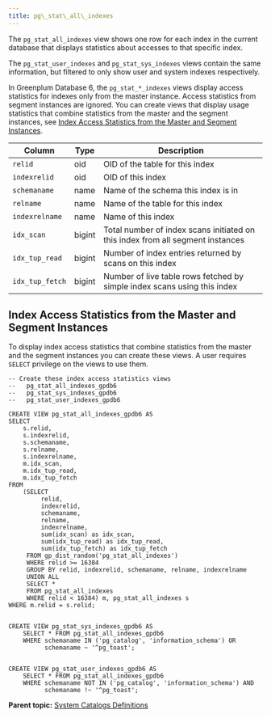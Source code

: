 ```yaml
---
title: pg\_stat\_all\_indexes 
---
```


The `pg_stat_all_indexes` view shows one row for each index in the current database that displays statistics about accesses to that specific index.

The `pg_stat_user_indexes` and `pg_stat_sys_indexes` views contain the same information, but filtered to only show user and system indexes respectively.

In Greenplum Database 6, the `pg_stat_*_indexes` views display access statistics for indexes only from the master instance. Access statistics from segment instances are ignored. You can create views that display usage statistics that combine statistics from the master and the segment instances, see [Index Access Statistics from the Master and Segment Instances](#index_stats_all_6x).

|Column|Type|Description|
|------|----|-----------|
|`relid`|oid|OID of the table for this index|
|`indexrelid`|oid|OID of this index|
|`schemaname`|name|Name of the schema this index is in|
|`relname`|name|Name of the table for this index|
|`indexrelname`|name|Name of this index|
|`idx_scan`|bigint|Total number of index scans initiated on this index from all segment instances|
|`idx_tup_read`|bigint|Number of index entries returned by scans on this index|
|`idx_tup_fetch`|bigint|Number of live table rows fetched by simple index scans using this index|

## <a id="index_stats_all_6x"></a>Index Access Statistics from the Master and Segment Instances 

To display index access statistics that combine statistics from the master and the segment instances you can create these views. A user requires `SELECT` privilege on the views to use them.

```
-- Create these index access statistics views
--   pg_stat_all_indexes_gpdb6
--   pg_stat_sys_indexes_gpdb6
--   pg_stat_user_indexes_gpdb6

CREATE VIEW pg_stat_all_indexes_gpdb6 AS
SELECT
    s.relid,
    s.indexrelid,
    s.schemaname,
    s.relname,
    s.indexrelname,
    m.idx_scan,
    m.idx_tup_read,
    m.idx_tup_fetch
FROM
    (SELECT
         relid,
         indexrelid,
         schemaname,
         relname,
         indexrelname,
         sum(idx_scan) as idx_scan,
         sum(idx_tup_read) as idx_tup_read,
         sum(idx_tup_fetch) as idx_tup_fetch
     FROM gp_dist_random('pg_stat_all_indexes')
     WHERE relid >= 16384
     GROUP BY relid, indexrelid, schemaname, relname, indexrelname
     UNION ALL
     SELECT *
     FROM pg_stat_all_indexes
     WHERE relid < 16384) m, pg_stat_all_indexes s
WHERE m.relid = s.relid;


CREATE VIEW pg_stat_sys_indexes_gpdb6 AS 
    SELECT * FROM pg_stat_all_indexes_gpdb6
    WHERE schemaname IN ('pg_catalog', 'information_schema') OR
          schemaname ~ '^pg_toast';


CREATE VIEW pg_stat_user_indexes_gpdb6 AS 
    SELECT * FROM pg_stat_all_indexes_gpdb6
    WHERE schemaname NOT IN ('pg_catalog', 'information_schema') AND
          schemaname !~ '^pg_toast';

```

**Parent topic:** [System Catalogs Definitions](../system_catalogs/catalog_ref-html.html)


